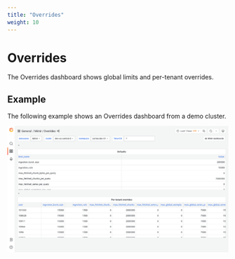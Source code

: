 ```yaml
---
title: "Overrides"
weight: 10
---
```


# Overrides

The Overrides dashboard shows global limits and per-tenant overrides.

## Example

The following example shows an Overrides dashboard from a demo cluster.

![Grafana Mimir overrides dashboard](mimir-overrides.png)
